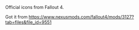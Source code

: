Official icons from Fallout 4.

Got it from https://www.nexusmods.com/fallout4/mods/3127?tab=files&file_id=9551